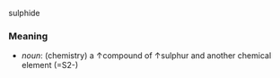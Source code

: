 sulphide
### Meaning
+ _noun_: (chemistry) a ↑compound of ↑sulphur and another chemical element (=S2-)
